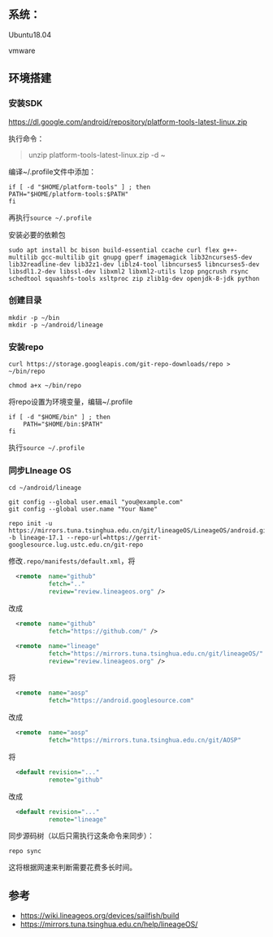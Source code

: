 ## 系统：

Ubuntu18.04

vmware

## 环境搭建

### 安装SDK

https://dl.google.com/android/repository/platform-tools-latest-linux.zip

执行命令：

> unzip platform-tools-latest-linux.zip -d ~

编译~/.profile文件中添加：

```
if [ -d "$HOME/platform-tools" ] ; then
PATH="$HOME/platform-tools:$PATH"
fi
```

再执行`source ~/.profile`

安装必要的依赖包

```
sudo apt install bc bison build-essential ccache curl flex g++-multilib gcc-multilib git gnupg gperf imagemagick lib32ncurses5-dev lib32readline-dev lib32z1-dev liblz4-tool libncurses5 libncurses5-dev libsdl1.2-dev libssl-dev libxml2 libxml2-utils lzop pngcrush rsync schedtool squashfs-tools xsltproc zip zlib1g-dev openjdk-8-jdk python
```

### 创建目录

```shell
mkdir -p ~/bin
mkdir -p ~/android/lineage
```

### 安装repo

```shell
curl https://storage.googleapis.com/git-repo-downloads/repo > ~/bin/repo

chmod a+x ~/bin/repo
```

将repo设置为环境变量，编辑~/.profile

```
if [ -d "$HOME/bin" ] ; then
    PATH="$HOME/bin:$PATH"
fi
```

执行`source ~/.profile`

### 同步LIneage OS

```
cd ~/android/lineage

git config --global user.email "you@example.com"
git config --global user.name "Your Name"

repo init -u https://mirrors.tuna.tsinghua.edu.cn/git/lineageOS/LineageOS/android.git -b lineage-17.1 --repo-url=https://gerrit-googlesource.lug.ustc.edu.cn/git-repo 
```

修改`.repo/manifests/default.xml`，将

```xml
  <remote  name="github"
           fetch=".."
           review="review.lineageos.org" />
```

改成

```xml
  <remote  name="github"
           fetch="https://github.com/" />

  <remote  name="lineage"
           fetch="https://mirrors.tuna.tsinghua.edu.cn/git/lineageOS/"
           review="review.lineageos.org" />
```

将

```xml
  <remote  name="aosp"
           fetch="https://android.googlesource.com"
```

改成

```xml
  <remote  name="aosp"
           fetch="https://mirrors.tuna.tsinghua.edu.cn/git/AOSP"
```

将

```xml
  <default revision="..."
           remote="github"
```

改成

```xml
  <default revision="..."
           remote="lineage"
```

同步源码树（以后只需执行这条命令来同步）：

```shell
repo sync
```

这将根据网速来判断需要花费多长时间。



## 参考

- https://wiki.lineageos.org/devices/sailfish/build
- https://mirrors.tuna.tsinghua.edu.cn/help/lineageOS/
